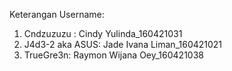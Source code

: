 Keterangan Username:
1. Cndzuzuzu : Cindy Yulinda_160421031
2. J4d3-2 aka ASUS: Jade Ivana Liman_160421021
3. TrueGre3n: Raymon Wijana Oey_160421038

